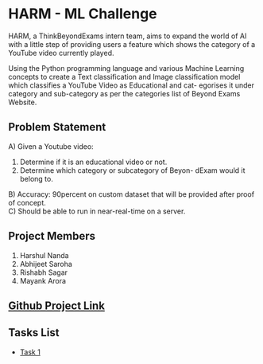 # HARM - ML Challenge

HARM, a ThinkBeyondExams intern team, aims to expand the world of AI with a little step of providing users a feature which shows the category of a YouTube video currently played.

Using the Python programming language and various Machine Learning concepts to create a Text classification and Image classification model which classifies a YouTube Video as Educational and cat- egorises it under category and sub-category as per the categories list of Beyond Exams Website.


## Problem Statement
A) Given a Youtube video:
1. Determine if it is an educational video or not.
2. Determine which category or subcategory of Beyon- dExam would it belong to.  

B) Accuracy: 90percent on custom dataset that will be provided after proof of concept.  
C) Should be able to run in near-real-time on a server.

## Project Members
1. Harshul Nanda
2. Abhijeet Saroha
3. Rishabh Sagar
4. Mayank Arora

## [Github Project Link](https://github.com/Harshul-18/HARM-ML_challenge)

## Tasks List
* [Task 1](https://gitlab.com/harshulnanda0/TBH-ML-YTDataAPI/-/tree/main/Task_1%20-%3E%20Youtube_Data_API)
